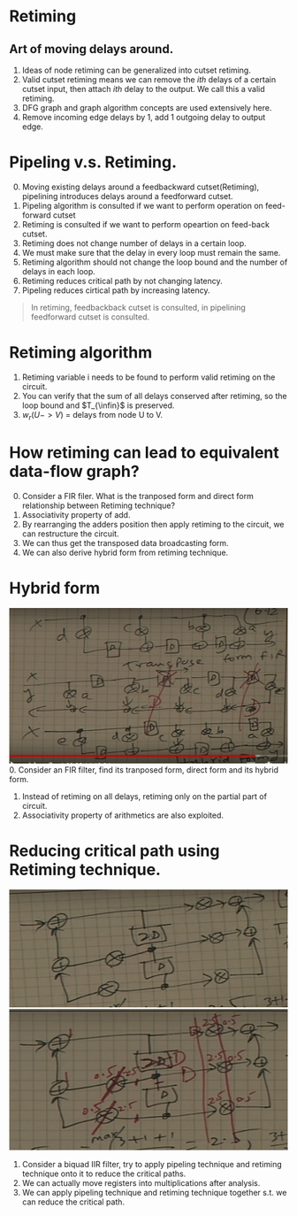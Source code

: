 # Retiming
## Art of moving delays around.
1. Ideas of node retiming can be generalized into cutset retiming.
2. Valid cutset retiming means we can remove the $ith$ delays of a certain cutset input, then attach  $ith$ delay to the output. We call this a valid retiming.
3. DFG graph and graph algorithm concepts are used extensively here.
4. Remove incoming edge delays by 1, add 1 outgoing delay to output edge.

# Pipeling v.s. Retiming.
0. Moving existing delays around a feedbackward cutset(Retiming), pipelining introduces delays around a feedforward cutset.
1. Pipeling algorithm is consulted if we want to perform operation on feed-forward cutset
2. Retiming is consulted if we want to perform opeartion on feed-back cutset.
3. Retiming does not change number of delays in a certain loop.
4. We must make sure that the delay in every loop must remain the same.
5. Retiming algorithm should not change the loop bound and the number of delays in each loop.
6. Retiming reduces critical path by not changing latency.
7. Pipeling reduces cirtical path by increasing latency.
> In retiming, feedbackback cutset is consulted, in pipelining feedforward cutset is consulted.


# Retiming algorithm
1. Retiming variable i needs to be found to perform valid retiming on the circuit.
2. You can verify that the sum of all delays conserved after retiming, so the loop bound and $T_{\infin}$ is preserved.
3. $w_r(U->V)$ = delays from node U to V.


# How retiming can lead to equivalent data-flow graph?
0. Consider a FIR filer. What is the tranposed form and direct form relationship between Retiming technique?
1. Associativity property of add.
2. By rearranging the adders position then apply retiming to the circuit, we can restructure the circuit.
3. We can thus get the transposed data broadcasting form.
4. We can also derive hybrid form from retiming technique.

# Hybrid form
![Hybrid_form](pictures/hybrid_form_from_retiming_cutset.png)
0. Consider an FIR filter, find its tranposed form, direct form and its hybrid form.
1. Instead of retiming on all delays, retiming only on the partial part of circuit.
2. Associativity property of arithmetics are also exploited.

# Reducing critical path using Retiming technique.
![](pictures/2_order_biquad_iir_filter.png)
![](pictures/2_order_biquad_iir_filter_retimed.png)
1. Consider a biquad IIR filter, try to apply pipeling technique and retiming technique onto it to reduce the critical paths.
2. We can actually move registers into multiplications after analysis.
3. We can apply pipeling technique and retiming technique together s.t. we can reduce the critical path.

